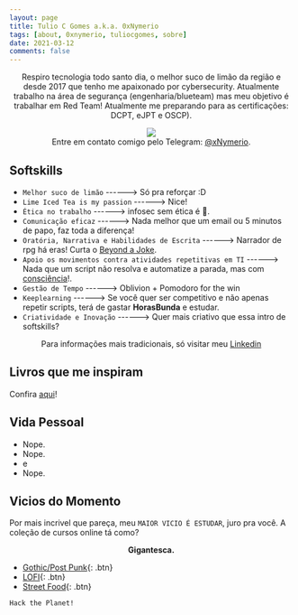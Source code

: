 ```yaml
---
layout: page
title: Tulio C Gomes a.k.a. 0xNymerio
tags: [about, 0xnymerio, tuliocgomes, sobre]
date: 2021-03-12
comments: false
---
```


<center>Respiro tecnologia todo santo dia, o melhor suco de limão da região e desde 2017 que tenho me apaixonado por cybersecurity. Atualmente trabalho na área de segurança (engenharia/blueteam) mas meu objetivo é trabalhar em Red Team! Atualmente me preparando para as certificações: DCPT, eJPT e OSCP).

<figure>
	<a href="https://0xnymerio.github.io/about/001-profile_bits.png"><img src="https://0xnymerio.github.io/about/001-profile_bits.png"></a>
	<figcaption>Entre em contato comigo pelo Telegram: <a href="https://t.me/xNymerio" title="Eu mesmo, nice!">@xNymerio</a>.</figcaption>
</figure></center>

## Softskills
* `Melhor suco de limão`  ------> Só pra reforçar :D
* `Lime Iced Tea is my passion` ------> Nice!
* `Ética no trabalho` ------> infosec sem ética é 🤡.
* `Comunicação eficaz` ------> Nada melhor que um email ou 5 minutos de papo, faz toda a diferença!
* `Oratória, Narrativa e Habilidades de Escrita` ------> Narrador de rpg há eras! Curta o [Beyond a Joke](https://www.youtube.com/playlist?list=PLVeCTVPQ8q7_WFMF6vM_sS6fUrj8HmrHW).
* `Apoio os movimentos contra atividades repetitivas em TI` ------> Nada que um script não resolva e automatize a parada, mas com [consciência](https://xkcd.com/1319/)!.
* `Gestão de Tempo` ------> Oblivion + Pomodoro for the win
* `Keeplearning` ------> Se você quer ser competitivo e não apenas repetir scripts, terá de gastar **HorasBunda** e estudar.
* `Criatividade e Inovação` ------> Quer mais criativo que essa intro de softskills?

<center> Para informações mais tradicionais, só visitar meu <a href="https://www.linkedin.com/in/tuliocgomes/">Linkedin</a>
</center>


## Livros que me inspiram
Confira [aqui](https://0xnymerio.github.io/project-books)!

## Vida Pessoal
* Nope.
* Nope.
* e
* Nope.

## Vicios do Momento

Por mais incrivel que pareça, meu `MAIOR VICIO É ESTUDAR`, juro pra você. A coleção de cursos online tá como? <br><center><b>Gigantesca.</b></center>

* [Gothic/Post Punk](https://www.youtube.com/watch?v=OKRJfIPiJGY&list=PLEXox2R2RxZLHmf9EToq6KC_linn0UvVZ){: .btn}
* [LOFI](https://www.youtube.com/watch?v=hHW1oY26kxQ){: .btn}
* [Street Food](https://www.youtube.com/watch?v=65rxBoi74C8&list=PLX-TA2Xezeas0dLukRe1I-Flul1JE96oa){: .btn}

 `Hack the Planet!`
